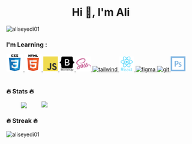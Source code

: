 <h1 align="center">Hi 👋, I'm Ali</h1>
<p align="left"> <img src="https://komarev.com/ghpvc/?username=aliseyedi01&label=Profile%20views&color=0e75b6&style=flat" alt="aliseyedi01" /> </p>


<p align="left">
</p>

<h3 align="left">I'm Learning :</h3>
<p align="left">

<a href="https://www.w3schools.com/css/" target="_blank" rel="noreferrer"> <img src="https://raw.githubusercontent.com/devicons/devicon/master/icons/css3/css3-original-wordmark.svg" alt="css3" width="45" height="45"/> </a>
<a href="https://www.w3.org/html/" target="_blank" rel="noreferrer"> <img src="https://raw.githubusercontent.com/devicons/devicon/master/icons/html5/html5-original-wordmark.svg" alt="html5" width="45" height="45"/> </a>
<a href="https://developer.mozilla.org/en-US/docs/Web/JavaScript" target="_blank" rel="noreferrer"> <img src="https://raw.githubusercontent.com/devicons/devicon/master/icons/javascript/javascript-original.svg" alt="javascript" width="40" height="40"/> 
<a href="https://getbootstrap.com" target="_blank" rel="noreferrer"> <img src="https://raw.githubusercontent.com/devicons/devicon/master/icons/bootstrap/bootstrap-plain-wordmark.svg" alt="bootstrap" width="40" height="40"/> </a>
<a href="https://sass-lang.com" target="_blank" rel="noreferrer"> <img src="https://raw.githubusercontent.com/devicons/devicon/master/icons/sass/sass-original.svg" alt="sass" width="40" height="40"/> </a>
<a href="https://tailwindcss.com/" target="_blank" rel="noreferrer"> <img src="https://www.vectorlogo.zone/logos/tailwindcss/tailwindcss-icon.svg" alt="tailwind" width="40" height="40"/> </a>
<a href="https://reactjs.org/" target="_blank" rel="noreferrer"> <img src="https://raw.githubusercontent.com/devicons/devicon/master/icons/react/react-original-wordmark.svg" alt="react" width="40" height="40"/> </a>
<a href="https://www.figma.com/" target="_blank" rel="noreferrer"> <img src="https://www.vectorlogo.zone/logos/figma/figma-icon.svg" alt="figma" width="40" height="40"/> </a>
<a href="https://git-scm.com/" target="_blank" rel="noreferrer"> <img src="https://www.vectorlogo.zone/logos/git-scm/git-scm-icon.svg" alt="git" width="40" height="40"/> </a>
<a href="https://www.photoshop.com/en" target="_blank" rel="noreferrer"> <img src="https://raw.githubusercontent.com/devicons/devicon/master/icons/photoshop/photoshop-line.svg" alt="photoshop" width="40" height="40"/> </a>
<br><br>

<h3 align="left"  >🔥 Stats 🔥</h3>
<!-- most used Language -->
<div align=center>


  <a href="#" title="aliseyedi01">
    <img width="410" align="center" src="https://github-readme-stats.vercel.app/api/top-langs/?username=aliseyedi01&layout=compact&langs_count=8&theme=gruvbox&border_color=AFD41B&hide_border=true" />
  </a>

<!-- Github Stats -->

  <a href="#"  title="aliseyedi01">
    <img align="right" width="410" src="https://github-readme-stats.vercel.app/api?username=aliseyedi01&show_icons=true&theme=gruvbox&border_color=AFD41B&hide_border=true" />
  </a>
</div>
<!-- streak -->
<h3 align="left"  >🔥 Streak 🔥</h3>
    <p  href="#"  title="aliseyedi01">
       <img align="center" width="450px" src="https://streak-stats.demolab.com?user=aliseyedi01&theme=gruvbox&hide_border=true&border_radius=5.5" alt="aliseyedi01" />
   </p>


<!-- random quotes -->

